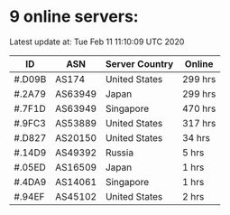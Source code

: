 # 9 online servers:

Latest update at: Tue Feb 11 11:10:09 UTC 2020

| ID | ASN | Server Country | Online |
| -- | --- | -------------- | ------ |
| #.D09B | AS174 | United States | 299 hrs |
| #.2A79 | AS63949 | Japan | 299 hrs |
| #.7F1D | AS63949 | Singapore | 470 hrs |
| #.9FC3 | AS53889 | United States | 317 hrs |
| #.D827 | AS20150 | United States | 34 hrs |
| #.14D9 | AS49392 | Russia | 5 hrs |
| #.05ED | AS16509 | Japan | 1 hrs |
| #.4DA9 | AS14061 | Singapore | 1 hrs |
| #.94EF | AS45102 | United States | 2 hrs |

